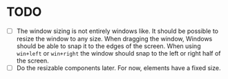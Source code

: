 # TODO

- [ ] The window sizing is not entirely windows like. It should be possible to resize the window to any size. When dragging the window, Windows should be able to snap it to the edges of the screen. When using `win+left` or `win+right` the window should snap to the left or right half of the screen.
- [ ] Do the resizable components later. For now, elements have a fixed size.